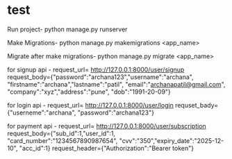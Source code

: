 # test

Run project-
python manage.py runserver

Make Migrations-
python manage.py makemigrations <app_name>

Migrate after make migrations-
python manage.py migrate <app_name>

for signup api -
request_url= http://127.0.0.1:8000/user/signup
request_body={"password":"archana123","username":"archana",
                      "firstname":"archana","lastname":"patil",
                      "email":"archanapatil@gmail.com",
                      "company":"xyz","address":"pune",
                      "dob":"1991-20-09"}

for login api -
request_url= http://127.0.0.1:8000/user/login
requset_bady={"userneme":"archana",
                         "password":"archana123"}

for payment api -
request_url= http://127.0.0.1:8000/user/subscription
request_body={"sub_id":1,"user_id":1,
                      "card_number":"1234567890987654",
                      "cvv":"350","expiry_date":"2025-12-10",
                      "acc_id":1}
request_header={"Authorization":"Bearer token"}



